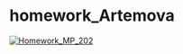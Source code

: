 # homework_Artemova
<a href="https://homrkova.github.io/homework_Artemova/" target="_blank"><img src="https://github.com/homrkova/homework_Artemova/tree/main/image" alt="Homework_MP_202" /></a>
